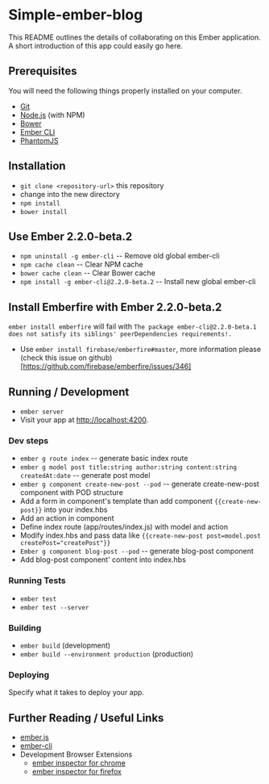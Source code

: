 # Simple-ember-blog

This README outlines the details of collaborating on this Ember application.
A short introduction of this app could easily go here.

## Prerequisites

You will need the following things properly installed on your computer.

* [Git](http://git-scm.com/)
* [Node.js](http://nodejs.org/) (with NPM)
* [Bower](http://bower.io/)
* [Ember CLI](http://www.ember-cli.com/)
* [PhantomJS](http://phantomjs.org/)

## Installation

* `git clone <repository-url>` this repository
* change into the new directory
* `npm install`
* `bower install`

## Use Ember 2.2.0-beta.2

* `npm uninstall -g ember-cli` -- Remove old global ember-cli
* `npm cache clean` -- Clear NPM cache
* `bower cache clean` -- Clear Bower cache
* `npm install -g ember-cli@2.2.0-beta.2` -- Install new global ember-cli

## Install Emberfire with Ember 2.2.0-beta.2

`ember install emberfire` will fail with `The package ember-cli@2.2.0-beta.1 does not satisfy its siblings' peerDependencies requirements!.`
* Use `ember install firebase/emberfire#master`, more information please (check this issue on github)[https://github.com/firebase/emberfire/issues/346]

## Running / Development

* `ember server`
* Visit your app at [http://localhost:4200](http://localhost:4200).

### Dev steps

* `ember g route index` -- generate basic index route
* `ember g model post title:string author:string content:string createdAt:date` -- generate post model
* `ember g component create-new-post --pod` -- generate create-new-post component with POD structure
* Add a form in component's template than add component `{{create-new-post}}` into your index.hbs
* Add an action in component
* Define index route (app/routes/index.js) with model and action
* Modify index.hbs and pass data like `{{create-new-post post=model.post createPost="createPost"}}`
* `Ember g component blog-post --pod` -- generate blog-post component
* Add blog-post component' content into index.hbs

### Running Tests

* `ember test`
* `ember test --server`

### Building

* `ember build` (development)
* `ember build --environment production` (production)

### Deploying

Specify what it takes to deploy your app.

## Further Reading / Useful Links

* [ember.js](http://emberjs.com/)
* [ember-cli](http://www.ember-cli.com/)
* Development Browser Extensions
  * [ember inspector for chrome](https://chrome.google.com/webstore/detail/ember-inspector/bmdblncegkenkacieihfhpjfppoconhi)
  * [ember inspector for firefox](https://addons.mozilla.org/en-US/firefox/addon/ember-inspector/)
